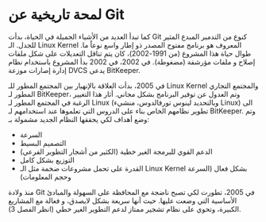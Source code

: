 # لمحة تاريخية عن Git

كما تبدأ العديد من الأشياء الجميلة في الحياة، بدأت Git كنوع من التدمير المبدع المثير للجدل. الـ Linux Kernel المعروف هو برنامج مفتوح المصدر ذو إطار واسع نوعاً ما. طوال حياة هذا المشروع (من 1991-2002)، كان يتم تناقل التعديلات على شكل ملفات إصلاح و ملفات مؤرشفة (مضغوطة). في 2002، في 2002 بدأ المشروع باستخدام نظام إدارة إصارات موزعة DVCS يدعى BitKeeper.

في 2005، بدأت العلاقة بالإنهيار بين المجتمع المطور للـ Linux Kernel والمجتمع التجاري المطور لـ BitKeeper، وتم العدول عن توفير البرنامج بشكل مجاني. أثار هذا التغيير الرغبة في المجتمع المطور لـ Linux (وبالتحديد لينوس تورفالدوس، منشيء Linux) الى تطوير نظامهم الخاص بناء على الدروس التي تعلموها عند استخدامهم لـ BitKeeper. وتم وضع أهداف لكي يحققها النظام الجديد مشمولة بـ:

*	السرعة
*	التصميم البسيط
*	الدعم القوي للبرمجة الغير خطية (الكثير من أشجار التطوير الفرعي)
*	التوزيع بشكل كامل
*	القدرة على تحمل مشروعات ضخمة مثل الـ Linux Kernel بشكل فعال (السرعة وحجم المعلومات)

منذ ولادة Git في 2005، تطورت لكي تصبح ناضجة مع المحافظة على السهولة والمبادئ الأساسية التي وضعت عليها. حيث أنها سريعة بشكل لايصدق، و فعالة مع المشاريع الكبيرة، وتحوي على نظام تشجير ممتاز لدعم التطوير الغير خطي (انظر الفصل 3).
